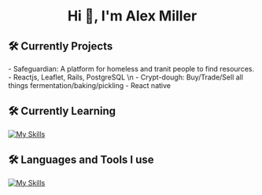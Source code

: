 <h1 align="center">Hi 👋, I'm Alex Miller</h1>

<p align="left">

  <h2><b>🛠 Currently Projects</b></h2>
  - Safeguardian: A platform for homeless and tranit people to find resources. - Reactjs, Leaflet, Rails, PostgreSQL 
  \n
  - Crypt-dough: Buy/Trade/Sell all things fermentation/baking/pickling - React native
  
 <h2><b>🛠 Currently Learning</b></h2>

[![My Skills](https://skillicons.dev/icons?i=py,ts)](https://skillicons.dev)

<h2><b>🛠 Languages and Tools I use </b></h2>
  
[![My Skills](https://skillicons.dev/icons?i=js,html,css,react,nodejs,jest,jquery,postgres,react,mysql,ruby,vscode,tailwind,express)](https://skillicons.dev)

</p>
